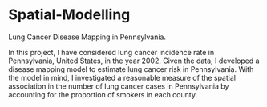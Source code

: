 # Spatial-Modelling

Lung Cancer Disease Mapping in Pennsylvania.

In this project, I have considered lung cancer incidence rate in Pennsylvania, United States, in the year 2002. Given the data, I developed a disease mapping model to estimate lung cancer risk in Pennsylvania. With the model in mind, I investigated a reasonable measure of the spatial association in the number of lung cancer cases in Pennsylvania by accounting for the proportion of smokers in each county. 
